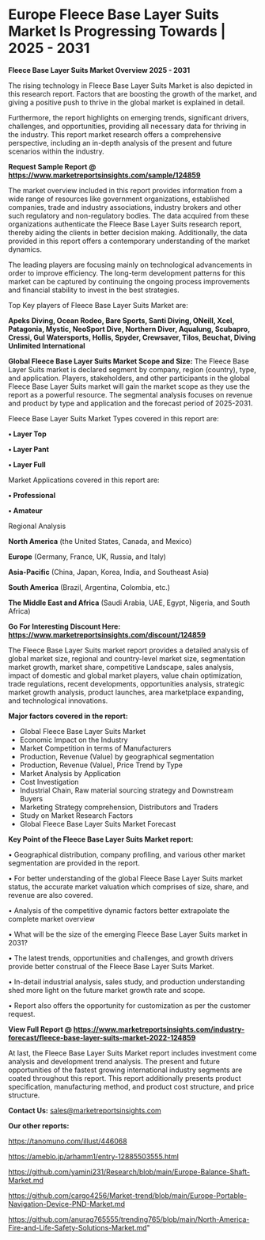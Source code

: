 # Europe Fleece Base Layer Suits Market Is Progressing Towards | 2025 - 2031

<Strong> Fleece Base Layer Suits Market Overview 2025 - 2031</strong>

The rising technology in Fleece Base Layer Suits Market is also depicted in this research report. Factors that are boosting the growth of the market, and giving a positive push to thrive in the global market is explained in detail.

Furthermore, the report highlights on emerging trends, significant drivers, challenges, and opportunities, providing all necessary data for thriving in the industry. This report market research offers a comprehensive perspective, including an in-depth analysis of the present and future scenarios within the industry.

<strong>Request Sample Report @ <a href=https://www.marketreportsinsights.com/sample/124859>https://www.marketreportsinsights.com/sample/124859</a></strong>

The market overview included in this report provides information from a wide range of resources like government organizations, established companies, trade and industry associations, industry brokers and other such regulatory and non-regulatory bodies. The data acquired from these organizations authenticate the Fleece Base Layer Suits research report, thereby aiding the clients in better decision making. Additionally, the data provided in this report offers a contemporary understanding of the market dynamics.

The leading players are focusing mainly on technological advancements in order to improve efficiency. The long-term development patterns for this market can be captured by continuing the ongoing process improvements and financial stability to invest in the best strategies.

Top Key players of Fleece Base Layer Suits Market are:

<strong>Apeks Diving, Ocean Rodeo, Bare Sports, Santi Diving, ONeill, Xcel, Patagonia, Mystic, NeoSport Dive, Northern Diver, Aqualung, Scubapro, Cressi, Gul Watersports, Hollis, Spyder, Crewsaver, Tilos, Beuchat, Diving Unlimited International</strong>

<strong><b>Global Fleece Base Layer Suits Market Scope and Size:</b></strong>
The Fleece Base Layer Suits market is declared segment by company, region (country), type, and application. Players, stakeholders, and other participants in the global Fleece Base Layer Suits market will gain the market scope as they use the report as a powerful resource. The segmental analysis focuses on revenue and product by type and application and the forecast period of 2025-2031.

Fleece Base Layer Suits Market Types covered in this report are:

<strong>• Layer Top

• Layer Pant

• Layer Full</strong>

Market Applications covered in this report are:

<strong>• Professional

• Amateur</strong> 

Regional Analysis

<strong>North America</strong> (the United States, Canada, and Mexico)

<strong>Europe</strong> (Germany, France, UK, Russia, and Italy)

<strong>Asia-Pacific</strong> (China, Japan, Korea, India, and Southeast Asia)

<strong>South America</strong> (Brazil, Argentina, Colombia, etc.)

<strong>The Middle East and Africa</strong> (Saudi Arabia, UAE, Egypt, Nigeria, and South Africa)

<strong>Go For Interesting Discount Here: <a href=https://www.marketreportsinsights.com/discount/124859>https://www.marketreportsinsights.com/discount/124859</a></strong>

The Fleece Base Layer Suits market report provides a detailed analysis of global market size, regional and country-level market size, segmentation market growth, market share, competitive Landscape, sales analysis, impact of domestic and global market players, value chain optimization, trade regulations, recent developments, opportunities analysis, strategic market growth analysis, product launches, area marketplace expanding, and technological innovations.

<strong><b>Major factors covered in the report:</b></strong>
<ul>
  <li>Global Fleece Base Layer Suits Market </li>
  <li>Economic Impact on the Industry</li>
  <li>Market Competition in terms of Manufacturers</li>
  <li>Production, Revenue (Value) by geographical segmentation</li>
  <li>Production, Revenue (Value), Price Trend by Type</li>
  <li>Market Analysis by Application</li>
  <li>Cost Investigation</li>
  <li>Industrial Chain, Raw material sourcing strategy and Downstream Buyers</li>
  <li>Marketing Strategy comprehension, Distributors and Traders</li>
  <li>Study on Market Research Factors</li>
  <li>Global Fleece Base Layer Suits Market Forecast</li>
</ul>

<strong><b>Key Point of the Fleece Base Layer Suits Market report:</b></strong>

• Geographical distribution, company profiling, and various other market segmentation are provided in the report.

• For better understanding of the global Fleece Base Layer Suits market status, the accurate market valuation which comprises of size, share, and revenue are also covered.

• Analysis of the competitive dynamic factors better extrapolate the complete market overview

• What will be the size of the emerging Fleece Base Layer Suits market in 2031?

• The latest trends, opportunities and challenges, and growth drivers provide better construal of the Fleece Base Layer Suits Market.

• In-detail industrial analysis, sales study, and production understanding shed more light on the future market growth rate and scope.

• Report also offers the opportunity for customization as per the customer request.

<strong><b>View Full Report @ <a href=https://www.marketreportsinsights.com/industry-forecast/fleece-base-layer-suits-market-2022-124859>https://www.marketreportsinsights.com/industry-forecast/fleece-base-layer-suits-market-2022-124859</a></b></strong>


At last, the Fleece Base Layer Suits Market report includes investment come analysis and development trend analysis. The present and future opportunities of the fastest growing international industry segments are coated throughout this report. This report additionally presents product specification, manufacturing method, and product cost structure, and price structure.

<strong>Contact Us:</strong>
sales@marketreportsinsights.com

<strong>Our other reports:</strong>

<a href=https://tanomuno.com/illust/446068>https://tanomuno.com/illust/446068</a>

<a href=https://ameblo.jp/arhamm1/entry-12885503555.html>https://ameblo.jp/arhamm1/entry-12885503555.html</a>

<a href=https://github.com/yamini231/Research/blob/main/Europe-Balance-Shaft-Market.md>https://github.com/yamini231/Research/blob/main/Europe-Balance-Shaft-Market.md</a>

<a href=https://github.com/cargo4256/Market-trend/blob/main/Europe-Portable-Navigation-Device-PND-Market.md>https://github.com/cargo4256/Market-trend/blob/main/Europe-Portable-Navigation-Device-PND-Market.md</a>

<a href=https://github.com/anurag765555/trending765/blob/main/North-America-Fire-and-Life-Safety-Solutions-Market.md>https://github.com/anurag765555/trending765/blob/main/North-America-Fire-and-Life-Safety-Solutions-Market.md</a>"
